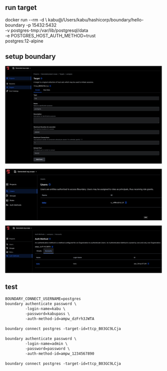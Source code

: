 ## run target
docker run --rm -d \                                                                                       kabu@/Users/kabu/hashicorp/boundary/hello-boundary
    -p 15432:5432 \
    -v postgres-tmp:/var/lib/postgresql/data \
    -e POSTGRES_HOST_AUTH_METHOD=trust \
    postgres:12-alpine
    
## setup boundary
![](img/target.png)

![](img/users.png)

![](img/auth.png)

## test
```shell script
BOUNDARY_CONNECT_USERNAME=postgres
boundary authenticate password \
         -login-name=kabu \
         -password=kabupass \
         -auth-method-id=ampw_dzFrh3JWTA

boundary connect postgres -target-id=ttcp_B03GC9LCja

boundary authenticate password \
         -login-name=admin \
         -password=password \
         -auth-method-id=ampw_1234567890

boundary connect postgres -target-id=ttcp_B03GC9LCja
```